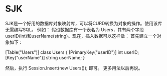 # SJK
SJK是一个好用的数据库对象映射库，可以将CURD转换为对象的操作。使用该库无需编写SQL。
例如：
假设数据库有一个表名为 Users，其有两个字段userID(int)和userName(string)。现在，插入数据可以这样做：
首先建立一个对象如下：

\[Table("Users")]
class Users {
  \[PrimaryKey("userID")]
  int userID;
  \[Key("userName")]
  string userName;
 }
 
 然后，执行
  Session.Insert(new Users());
 即可。
 更多用法以后再说。
